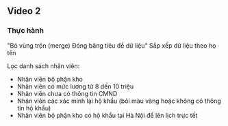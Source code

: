 ## Video 2

<!-- ### Hướng dẫn -->
<!--  -->
<!-- #### Sắp xếp dữ liệu -->
<!--  -->
<!-- ##### Sắp xếp dữ liệu theo 1 tiêu chí -->
<!--  -->
<!-- ![Sắp xếp theo SỐ CMND](HuongDan/image.png) -->
<!--  -->
<!-- ##### Sắp xếp dữ liệu theo nhiều tiêu chí -->
<!--  -->
<!-- ![Sắp xếp theo SỐ CMND và số điện thoại](HuongDan/image-1.png) -->
<!--  -->
<!-- ##### Sắp xếp dữ liệu theo giá trị, màu,… -->
<!--  -->
<!-- ![Sắp xếp theo giá trị màu số điện thoại](HuongDan/image-2.png) -->
<!--  -->
<!-- ##### Sắp xếp dữ liệu theo yêu cầu đặc thù -->
<!--  -->
<!-- ![Sắp xếp theo tên và tên đệm](HuongDan/image-3.png) -->
<!--  -->
<!-- #### Lọc dữ liệu -->
<!--  -->
<!-- ##### Lọc dữ liệu theo 1 tiêu chí -->
<!--  -->
<!-- Địa chỉ có chứa HCM -->
<!-- ![alt text](HuongDan/image-4.png) -->
<!--  -->
<!-- ##### Lọc dữ liệu theo nhiều tiêu chí -->
<!--  -->
<!-- Sinh tháng 6 và ở HCM -->
<!-- ![alt text](HuongDan/image-5.png) -->
<!--  -->
<!-- ##### Lọc dữ liệu theo yêu cầu đặc thù: control & check -->
<!--  -->
<!-- Bổ sung cột để lọc dữ liệu -->
<!-- ![alt text](HuongDan/image-6.png) -->
<!--  -->
### Thực hành

"Bỏ vùng trộn (merge)
Đóng băng tiêu đề dữ liệu"
Sắp xếp dữ liệu theo họ tên

Lọc danh sách nhân viên:

- Nhân viên bộ phận kho
- Nhân viên có mức lương từ 8 dến 10 triệu
- Nhân viên chưa có thông tin CMND
- Nhân viên các xác minh lại hộ khẩu (bôi màu vàng hoặc không có thông tin hộ khẩu)
- Nhân viên bộ phận kho có hộ khẩu tại Hà Nội để lên lịch trực tết
